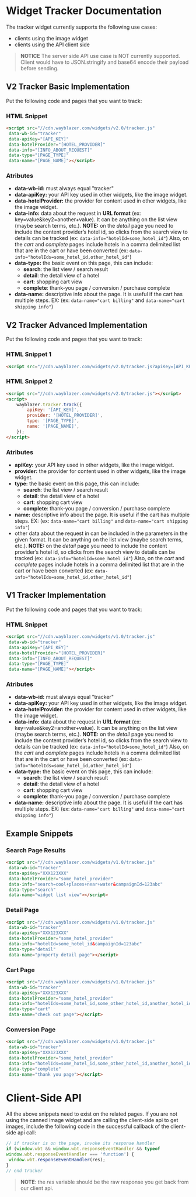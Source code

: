 # Widget Tracker Documentation

The tracker widget currently supports the following use cases:

+ clients using the image widget
+ clients using the API client side

> __NOTICE__ The server side API use case is NOT currently supported.  Client would have to JSON.stringify and base64 encode their payload before sending.

## V2 Tracker Basic Implementation

Put the following code and pages that you want to track:
### HTML Snippet
```html
<script src="//cdn.wayblazer.com/widgets/v2.0/tracker.js"
 data-wb-id="tracker"
 data-apiKey="[API_KEY]"
 data-hotelProvider="[HOTEL_PROVIDER]"
 data-info="[INFO_ABOUT_REQUEST]"
 data-type="[PAGE_TYPE]"
 data-name="[PAGE_NAME]"></script>
```
### Atributes
+ __data-wb-id:__ must always equal "tracker"
+ __data-apiKey:__ your API key used in other widgets, like the image widget.
+ __data-hotelProvider:__ the provider for content used in other widgets, like the image widget.
+ __data-info:__ data about the request in __URL format__ (ex: key=value&key2=another+value). It can be anything on the list view (maybe search terms, etc.). **NOTE:** on the *detail* page you need to include the content provider’s hotel id, so clicks from the search view to details can be tracked (ex: ```data-info="hotelId=some_hotel_id"```) Also, on the *cart* and *complete* pages include hotels in a comma delimited list that are in the cart or have been converted  (ex: ```data-info="hotelIds=some_hotel_id,other_hotel_id"```)
+ __data-type:__ the basic event on this page, this can include: 
	+ __search__: the list view / search result
	+ __detail__: the detail view of a hotel
	+ __cart__: shopping cart view
	+ __complete__: thank-you page / conversion / purchase complete
+ __data-name:__ descriptive info about the page. It is useful if the cart has multiple steps. EX: (ex: ```data-name="cart billing"``` and ```data-name="cart shipping info"```)

## V2 Tracker Advanced Implementation

Put the following code and pages that you want to track:
### HTML Snippet 1
```html
<script src="//cdn.wayblazer.com/widgets/v2.0/tracker.js?apiKey=[API_KEY]&provider=[HOTEL_PROVIDER]&type=[PAGE_TYPE]&name=[PAGE_NAME]"></script>
```

### HTML Snippet 2
```html
<script src="//cdn.wayblazer.com/widgets/v2.0/tracker.js"></script>
<script>
    wayblazer.tracker.track({
        apiKey: '[API_KEY]',
        provider: '[HOTEL_PROVIDER]',
        type: '[PAGE_TYPE]',
        name: '[PAGE_NAME]',
    });
</script>
```
### Atributes
+ __apiKey:__ your API key used in other widgets, like the image widget.
+ __provider:__ the provider for content used in other widgets, like the image widget.
+ __type:__ the basic event on this page, this can include: 
	+ __search__: the list view / search result
	+ __detail__: the detail view of a hotel
	+ __cart__: shopping cart view
	+ __complete__: thank-you page / conversion / purchase complete
+ __name:__ descriptive info about the page. It is useful if the cart has multiple steps. EX: (ex: ```data-name="cart billing"``` and ```data-name="cart shipping info"```)
+ other data about the request in can be included in the parameters in the given format. It can be anything on the list view (maybe search terms, etc.). **NOTE:** on the *detail* page you need to include the content provider’s hotel id, so clicks from the search view to details can be tracked (ex: ```data-info="hotelId=some_hotel_id"```) Also, on the *cart* and *complete* pages include hotels in a comma delimited list that are in the cart or have been converted  (ex: ```data-info="hotelIds=some_hotel_id,other_hotel_id"```)

## V1 Tracker Implementation

Put the following code and pages that you want to track:
### HTML Snippet
```html
<script src="//cdn.wayblazer.com/widgets/v1.0/tracker.js"
 data-wb-id="tracker"
 data-apiKey="[API_KEY]"
 data-hotelProvider="[HOTEL_PROVIDER]"
 data-info="[INFO_ABOUT_REQUEST]"
 data-type="[PAGE_TYPE]"
 data-name="[PAGE_NAME]"></script>
```
### Atributes
+ __data-wb-id:__ must always equal "tracker"
+ __data-apiKey:__ your API key used in other widgets, like the image widget.
+ __data-hotelProvider:__ the provider for content used in other widgets, like the image widget.
+ __data-info:__ data about the request in __URL format__ (ex: key=value&key2=another+value). It can be anything on the list view (maybe search terms, etc.). **NOTE:** on the *detail* page you need to include the content provider’s hotel id, so clicks from the search view to details can be tracked (ex: ```data-info="hotelId=some_hotel_id"```) Also, on the *cart* and *complete* pages include hotels in a comma delimited list that are in the cart or have been converted  (ex: ```data-info="hotelIds=some_hotel_id,other_hotel_id"```)
+ __data-type:__ the basic event on this page, this can include: 
	+ __search__: the list view / search result
	+ __detail__: the detail view of a hotel
	+ __cart__: shopping cart view
	+ __complete__: thank-you page / conversion / purchase complete
+ __data-name:__ descriptive info about the page. It is useful if the cart has multiple steps. EX: (ex: ```data-name="cart billing"``` and ```data-name="cart shipping info"```)

## Example Snippets
### Search Page Results
```html
<script src="//cdn.wayblazer.com/widgets/v1.0/tracker.js"
 data-wb-id="tracker"
 data-apiKey="XXX123XXX"
 data-hotelProvider="some_hotel_provider"
 data-info="search=cool+places+near+water&campaignId=123abc"
 data-type="search"
 data-name="widget list view"></script>
```

### Detail Page
```html
<script src="//cdn.wayblazer.com/widgets/v1.0/tracker.js"
 data-wb-id="tracker"
 data-apiKey="XXX123XXX"
 data-hotelProvider="some_hotel_provider"
 data-info="hotelId=some_hotel_id&campaignId=123abc"
 data-type="detail"
 data-name="property detail page"></script>
```

### Cart Page
```html
<script src="//cdn.wayblazer.com/widgets/v1.0/tracker.js"
 data-wb-id="tracker"
 data-apiKey="XXX123XXX"
 data-hotelProvider="some_hotel_provider"
 data-info="hotelIds=some_hotel_id,some_other_hotel_id,another_hotel_id&campaignId=123abc"
 data-type="cart"
 data-name="check out page"></script>
```

### Conversion Page
```html
<script src="//cdn.wayblazer.com/widgets/v1.0/tracker.js"
 data-wb-id="tracker"
 data-apiKey="XXX123XXX"
 data-hotelProvider="some_hotel_provider"
 data-info="hotelIds=some_hotel_id,some_other_hotel_id,another_hotel_id&campaignId=123abc"
 data-type="complete"
 data-name="thank you page"></script>
```

# Client-Side API
All the above snippets need to exist on the related pages. If you are not using the canned image widget and are calling the client-side api to get images, include the following code in the successful callback of the client-side api call:
```javascript
// if tracker is on the page, invoke its response handler
if (window.wbt && window.wbt.responseEventHandler && typeof
window.wbt.responseEventHandler === 'function') {
 window.wbt.responseEventHandler(res);
}
// end tracker
```
> __NOTE__: the *res* variable should be the raw response you get back from our client api.
 
